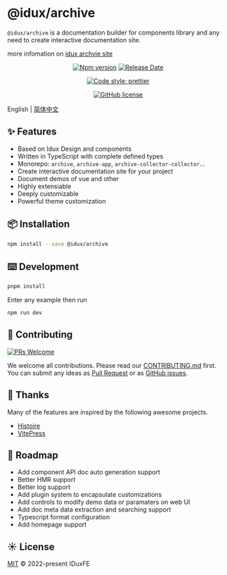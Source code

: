 # @idux/archive

`@idux/archive` is a documentation builder for components library and any need to create interactive documentation site.

more infomation on [idux archvie site](https://archive.idux.site/)

<div align="center">

<!-- [![Build Status](https://dev.azure.com/iduxfeteam/IduxFE/_apis/build/status/IduxFE.idux?branchName=main)](https://dev.azure.com/iduxfeteam/IduxFE/_build/latest?definitionId=2&branchName=main)
[![Codecov](https://codecov.io/gh/IDuxFE/idux/branch/main/graph/badge.svg?token=PGAUXP06V3)](https://codecov.io/gh/IDuxFE/idux) -->
[![Npm version](https://img.shields.io/npm/v/@idux/components)](https://www.npmjs.com/package/@idux/archive)
[![Release Date](https://img.shields.io/github/release-date/IDuxFE/idux)](https://github.com/IDuxFE/archive/releases)

<!-- [![CodeFactor](https://www.codefactor.io/repository/github/iduxfe/idux/badge)](https://www.codefactor.io/repository/github/iduxfe/idux) -->
[![Code style: prettier](https://img.shields.io/badge/code_style-prettier-ff69b4)](https://github.com/prettier/prettier)
<!-- [![GitHub contributors](https://img.shields.io/github/contributors/IDuxFE/idux)](https://github.com/IDuxFE/idux/contributors) -->
[![GitHub license](https://img.shields.io/github/license/IDuxFE/idux)](https://github.com/IDuxFE/archive/blob/main/LICENSE)

</div>

English | [简体中文](README.zh.md)

## ✨ Features

- Based on Idux Design and components
- Written in TypeScript with complete defined types
- Monorepo: `archive`, `archive-app`, `archive-collector-collector`...
- Create interactive documentation site for your project
- Document demos of vue and other
- Highly extensiable
- Deeply customizable
- Powerful theme customization
<!-- - Internationalization support for various languages -->

## 📦 Installation

```bash
npm install --save @idux/archive
```

## ⌨️ Development

```bash
pnpm install
```

Enter any example then run

```bash
npm run dev
```

## 🤝 Contributing

[![PRs Welcome](https://img.shields.io/badge/PRs-welcome-brightgreen.svg)](https://github.com/IDuxFE/idux/pulls)

We welcome all contributions. Please read our [CONTRIBUTING.md](https://github.com/IDuxFE/archive/blob/main/Contributing.en.md) first. You can submit any ideas as [Pull Request](https://github.com/IDuxFE/archive/pulls) or as [GitHub issues](https://github.com/IDuxFE/archive/issues).

## 💖 Thanks

Many of the features are inspired by the following awesome projects.

- [Histoire](https://github.com/histoire-dev/histoire)
- [VitePress](https://github.com/vuejs/vitepress)

## 🚩 Roadmap

- Add component API doc auto generation support
- Better HMR support
- Better log support
- Add plugin system to encapsulate customizations
- Add controls to modify demo data or paramaters on web UI
- Add doc meta data extraction and searching support
- Typescript format configuration
- Add homepage support

## ☀️ License

[MIT](https://github.com/IDuxFE/archive/blob/main/LICENSE) © 2022-present IDuxFE
